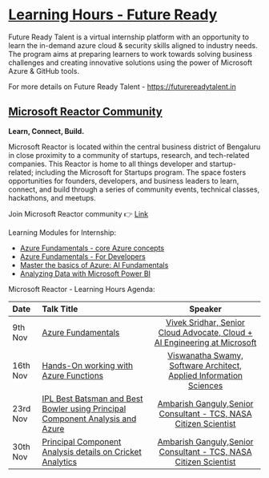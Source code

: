 # [Learning Hours - Future Ready](https://futurereadytalent.in)
Future Ready Talent is a virtual internship platform with an opportunity to learn the in-demand azure cloud &amp; security skills aligned to industry needs. The program aims at preparing learners to work towards solving business challenges and creating innovative solutions using the power of Microsoft Azure &amp; GitHub tools.  

For more details on Future Ready Talent - https://futurereadytalent.in

## [Microsoft Reactor Community](https://www.meetup.com/microsoft-reactor-bengaluru)

**Learn, Connect, Build.**

Microsoft Reactor is located within the central business district of Bengaluru in close proximity to a community of startups, research, and tech-related companies. This Reactor is home to all things developer and startup-related; including the Microsoft for Startups program. The space fosters opportunities for founders, developers, and business leaders to learn, connect, and build through a series of community events, technical classes, hackathons, and meetups. 

Join Microsoft Reactor community :point_right: [Link](https://www.meetup.com/microsoft-reactor-bengaluru)

Learning Modules for Internship:

* [Azure Fundamentals - core Azure concepts](https://docs.microsoft.com/learn/paths/az-900-describe-cloud-concepts/?wt.mc_id=github_14773_webinar_reactor)
* [Azure Fundamentals - For Developers](https://docs.microsoft.com/learn/certifications/azure-developer/?wt.mc_id=github_14784_webinar_reactor)
* [Master the basics of Azure: AI Fundamentals](https://docs.microsoft.com/users/23110622/collections/0kjyh8rn55yknr/?wt.mc_id=github_14784_webinar_reactor)
* [Analyzing Data with Microsoft Power BI](https://docs.microsoft.com/learn/certifications/exams/da-100/?wt.mc_id=github_14773_webinar_reactor)

Microsoft Reactor - Learning Hours Agenda:

|     Date     |    Talk Title    | Speaker | 
|     :---    | :---           | :---:       |
| 9th Nov  | [Azure Fundamentals](https://www.meetup.com/microsoft-reactor-bengaluru/events/281498816/)  |  [Vivek Sridhar, Senior Cloud Advocate, Cloud + AI Engineering at Microsoft](https://twitter.com/vivek_sridhar) |
| 16th Nov <br/>  | [Hands-On working with Azure Functions](https://www.meetup.com/microsoft-reactor-bengaluru/events/281815793/?isFirstPublish=true)  |  [Viswanatha Swamy, Software Architect, Applied Information Sciences ](https://twitter.com/vishipayyallore) |
| 23rd Nov | [IPL Best Batsman and Best Bowler using Principal Component Analysis and Azure](https://www.meetup.com/microsoft-reactor-bengaluru/events/281541784/)  |  [Ambarish Ganguly,Senior Consultant - TCS, NASA Citizen Scientist](https://www.linkedin.com/in/ambarish-ganguly/) |
| 30th Nov | [Principal Component Analysis details on Cricket Analytics](https://www.meetup.com/microsoft-reactor-bengaluru/events/281541905/)  |  [Ambarish Ganguly,Senior Consultant - TCS, NASA Citizen Scientist](https://www.linkedin.com/in/ambarish-ganguly/) |
